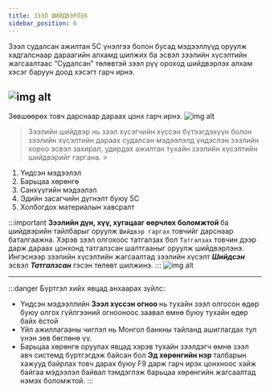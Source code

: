 ```yaml
---
title: ЗЭЭЛ ШИЙДВЭРЛЭХ
sidebar_position: 6
---
```


>
Зээл судалсан ажилтан 5С үнэлгээ болон бусад мэдээллүүд оруулж хадгалснаар дараагийн алхамд шилжих ба эсвэл зээлийн хүсэлтийн жагсаалтаас “Судалсан” төлөвтэй зээл рүү ороход шийдвэрлэх алхам хэсэг баруун доод хэсэгт гарч ирнэ. 

![img alt](/img/image-20.png)
---
Зөвшөөрөх товч дарснаар дараах цонх гарч ирнэ. 
![img alt](/img/image-21.png)

> Зээлийн шийдвэр нь зээл хүсэгчийн хүссэн бүтээгдэхүүн болон зээлийн хүсэлтийн дараах судалсан мэдээлэлд үндэслэн зээлийн хороо эсвэл захирал, удирдах ажилтан тухайн зээлийн хүсэлтийн шийдвэрийг гаргана. >
1.	Үндсэн мэдээлэл
2.	Барьцаа хөрөнгө
3.	Санхүүгийн мэдээлэл
4.	Эдийн засагчийн дүгнэлт буюу 5C
5.	Холбогдох материалын хавсралт

:::important 
<b>Зээлийн дүн, хүү, хугацааг өөрчлөх боломжтой </b> ба шийдвэрийн тайлбарыг оруулж `Шийдвэр гаргах` товчийг дарснаар баталгаажна. Хэрэв зээл олгохоос татгалзах бол `Татгалзах` товчин дээр дарж дараах цонхонд татгалзсан шалтгааныг оруулж шийдвэрлэнэ. Ингэснээр зээлийн хүсэлтийн жагсаалтад зээлийн хүсэлт <b><i>Шийдсэн</i></b> эсвэл <b><i>Татгалзсан</i></b> гэсэн төлөвт шилжинэ. 
:::
![img alt](/img/image-22.png)

----
:::danger Бүртгэл хийх явцад анхаарах зүйлс:
-	Үндсэн мэдээллийн <b> Зээл хүссэн огноо </b> нь тухайн зээл олгосон өдөр буюу олгох гүйлгээний огнооноос заавал өмнө буюу тухайн өдөр байх ёстой
-	Үйл ажиллагааны чиглэл нь Монгол банкны тайланд ашиглагдах тул үнэн зөв бөглөнө үү.
-	Барьцаа хөрөнгө оруулах явцад хэрэв тухайн зээлдэгч өмнө зээл авч системд бүртгэгдэж байсан бол <b> Эд хөрөнгийн нэр </b> талбарын хажууд байрлах товч дарах буюу F9 дарж гарч ирэх цонхноос хайж байгаа мэдээлэл байвал тэмдэглэж барьцаа хөрөнгийн жагсаалтад нэмэх боломжтой.
:::
